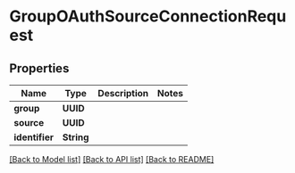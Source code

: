 # GroupOAuthSourceConnectionRequest

## Properties
Name | Type | Description | Notes
------------ | ------------- | ------------- | -------------
**group** | **UUID** |  | 
**source** | **UUID** |  | 
**identifier** | **String** |  | 

[[Back to Model list]](../README.md#documentation-for-models) [[Back to API list]](../README.md#documentation-for-api-endpoints) [[Back to README]](../README.md)


